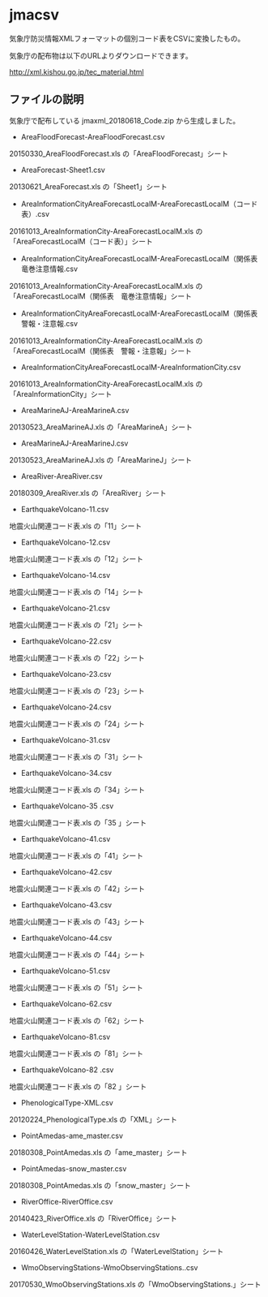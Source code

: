 # jmacsv
気象庁防災情報XMLフォーマットの個別コード表をCSVに変換したもの。

気象庁の配布物は以下のURLよりダウンロードできます。

http://xml.kishou.go.jp/tec_material.html

## ファイルの説明

気象庁で配布している jmaxml_20180618_Code.zip から生成しました。

* AreaFloodForecast-AreaFloodForecast.csv

20150330_AreaFloodForecast.xls の「AreaFloodForecast」シート

* AreaForecast-Sheet1.csv

20130621_AreaForecast.xls の「Sheet1」シート

* AreaInformationCityAreaForecastLocalM-AreaForecastLocalM（コード表）.csv

20161013_AreaInformationCity-AreaForecastLocalM.xls の「AreaForecastLocalM（コード表）」シート

* AreaInformationCityAreaForecastLocalM-AreaForecastLocalM（関係表　竜巻注意情報.csv

20161013_AreaInformationCity-AreaForecastLocalM.xls の「AreaForecastLocalM（関係表　竜巻注意情報」シート

* AreaInformationCityAreaForecastLocalM-AreaForecastLocalM（関係表　警報・注意報.csv

20161013_AreaInformationCity-AreaForecastLocalM.xls の「AreaForecastLocalM（関係表　警報・注意報」シート

* AreaInformationCityAreaForecastLocalM-AreaInformationCity.csv

20161013_AreaInformationCity-AreaForecastLocalM.xls の「AreaInformationCity」シート

* AreaMarineAJ-AreaMarineA.csv

20130523_AreaMarineAJ.xls の「AreaMarineA」シート

* AreaMarineAJ-AreaMarineJ.csv

20130523_AreaMarineAJ.xls の「AreaMarineJ」シート

* AreaRiver-AreaRiver.csv

20180309_AreaRiver.xls の「AreaRiver」シート

* EarthquakeVolcano-11.csv

地震火山関連コード表.xls の「11」シート

* EarthquakeVolcano-12.csv

地震火山関連コード表.xls の「12」シート

* EarthquakeVolcano-14.csv

地震火山関連コード表.xls の「14」シート

* EarthquakeVolcano-21.csv

地震火山関連コード表.xls の「21」シート

* EarthquakeVolcano-22.csv

地震火山関連コード表.xls の「22」シート

* EarthquakeVolcano-23.csv

地震火山関連コード表.xls の「23」シート

* EarthquakeVolcano-24.csv

地震火山関連コード表.xls の「24」シート

* EarthquakeVolcano-31.csv

地震火山関連コード表.xls の「31」シート

* EarthquakeVolcano-34.csv

地震火山関連コード表.xls の「34」シート

* EarthquakeVolcano-35 .csv

地震火山関連コード表.xls の「35 」シート

* EarthquakeVolcano-41.csv

地震火山関連コード表.xls の「41」シート

* EarthquakeVolcano-42.csv

地震火山関連コード表.xls の「42」シート

* EarthquakeVolcano-43.csv

地震火山関連コード表.xls の「43」シート

* EarthquakeVolcano-44.csv

地震火山関連コード表.xls の「44」シート

* EarthquakeVolcano-51.csv

地震火山関連コード表.xls の「51」シート

* EarthquakeVolcano-62.csv

地震火山関連コード表.xls の「62」シート

* EarthquakeVolcano-81.csv

地震火山関連コード表.xls の「81」シート

* EarthquakeVolcano-82 .csv

地震火山関連コード表.xls の「82 」シート

* PhenologicalType-XML.csv

20120224_PhenologicalType.xls の「XML」シート

* PointAmedas-ame_master.csv

20180308_PointAmedas.xls の「ame_master」シート

* PointAmedas-snow_master.csv

20180308_PointAmedas.xls の「snow_master」シート

* RiverOffice-RiverOffice.csv

20140423_RiverOffice.xls の「RiverOffice」シート

* WaterLevelStation-WaterLevelStation.csv

20160426_WaterLevelStation.xls の「WaterLevelStation」シート

* WmoObservingStations-WmoObservingStations..csv

20170530_WmoObservingStations.xls の「WmoObservingStations.」シート

